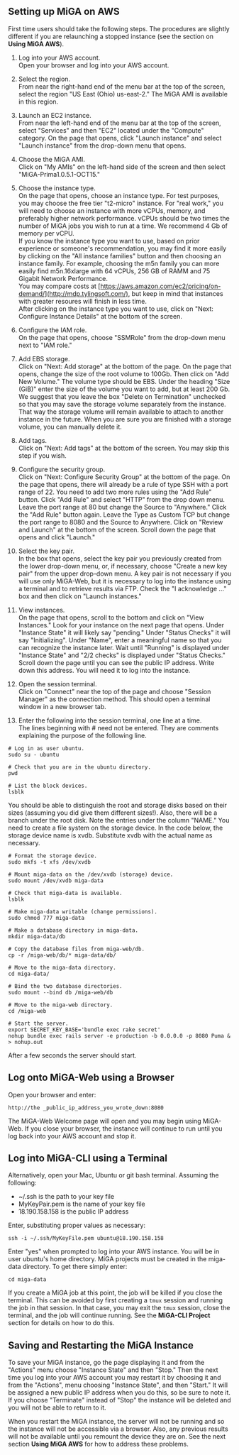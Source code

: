 ## Setting up MiGA on AWS

First time users should take the following steps. The procedures are slightly different if you are relaunching a stopped instance (see the section on **Using MiGA AWS**).

1. Log into your AWS account.  
Open your browser and log into your AWS account.  
1. Select the region.  
From near the right-hand end of the menu bar at the top of the screen, select the region "US East (Ohio) us-east-2." The MiGA AMI is available in this region.  
1. Launch an EC2 instance.  
From near the left-hand end of the menu bar at the top of the screen, select "Services" and then "EC2" located under the "Compute" category. On the page that opens, click "Launch instance" and select "Launch instance" from the drop-down menu that opens.   

1. Choose the MiGA AMI.  
Click on "My AMIs" on the left-hand side of the screen and then select "MiGA-Prima1.0.5.1-OCT15."  

1. Choose the instance type.  
On the page that opens, choose an instance type. For test purposes, you may choose the free tier "t2-micro" instance. For "real work," you will need to choose an instance with more vCPUs, memory, and preferably higher network performance. vCPUs should be two times the number of MiGA jobs you wish to run at a time. We recommend 4 Gb of memory per vCPU.   
If you know the instance type you want to use, based on prior experience or someone's recommendation, you may find it more easily by clicking on the "All instance families" button and then choosing an instance family. For example, choosing the m5n family you can more easily find m5n.16xlarge with 64 vCPUs, 256 GB of RAMM and 75 Gigabit Network Performance.  
You may compare costs at [https://aws.amazon.com/ec2/pricing/on-demand/](http://mdp.tylingsoft.com/), but keep in mind that instances with greater resoures will finish in less time.  
After clicking on the instance type you want to use, click on "Next: Configure Instance Details" at the bottom of the screen.  

1. Configure the IAM role.   
On the page that opens, choose "SSMRole" from the drop-down menu next to "IAM role."  

1. Add EBS storage.   
Click on "Next: Add storage" at the bottom of the page. On the page that opens, change the size of the root volume to 100Gb. Then click on "Add New Volume." The volume type should be EBS. Under the heading "Size (GiB)" enter the size of the volume you want to add, but at least 200 Gb. We suggest that you leave the box "Delete on Termination" unchecked so that you may save the storage volume separately from the instance. That way the storage volume will remain available to attach to another instance in the future. When you are sure you are finished with a storage volume, you can manually delete it.   

1. Add tags.  
Click on "Next: Add tags" at the bottom of the screen. You may skip this step if you wish.  

1. Configure the security group.  
Click on "Next: Configure Security Group" at the bottom of the page. On the page that opens, there will already be a rule of type SSH with a port range of 22. You need to add two more rules using the "Add Rule" button. Click "Add Rule" and select "HTTP" from the drop down menu. Leave the port range at 80 but change the Source to "Anywhere." Click the "Add Rule" button again. Leave the Type as Custom TCP but change the port range to 8080 and the Source to Anywhere. Click on "Review and Launch" at the bottom of the screen. Scroll down the page that opens and click "Launch."   

1. Select the key pair.  
In the box that opens, select the key pair you previously created from the lower drop-down menu, or, if necessary, choose "Create a new key pair" from the upper drop-down menu. A key pair is not necessary if you will use only MiGA-Web, but it is necessary to log into the instance using a terminal and to retrieve results via FTP. Check the "I acknowledge ..." box and then click on "Launch instances."  

1. View instances.  
On the page that opens, scroll to the bottom and click on "View Instances."  Look for your instance on the next page that opens. Under "Instance State" it will likely say "pending." Under "Status Checks" it will say "Initializing". Under "Name", enter a meaningful name so that you can recognize the instance later. Wait until "Running" is displayed under "Instance State" and "2/2 checks" is displayed under "Status Checks." Scroll down the page until you can see the public IP address. Write down this address. You will need it to log into the instance.

1. Open the session terminal.  
Click on "Connect" near the top of the page and choose "Session Manager" as the connection method. This should open a terminal window in a new browser tab.  

1. Enter the following into the session terminal, one line at a time.  
The lines beginning with # need not be entered. They are comments explaining the purpose of the following line.

```
# Log in as user ubuntu.
sudo su - ubuntu

# Check that you are in the ubuntu directory.
pwd

# List the block devices.
lsblk
```
You should be able to distinguish the root and storage disks based on their sizes (assuming you did give them different sizes!). Also, there will be a branch under the root disk. Note the entries under the column "NAME." You need to create a file system on the storage device. In the code below, the storage device name is xvdb. Substitute xvdb with the actual name as necessary.  

```
# Format the storage device.
sudo mkfs -t xfs /dev/xvdb

# Mount miga-data on the /dev/xvdb (storage) device.
sudo mount /dev/xvdb miga-data

# Check that miga-data is available.
lsblk

# Make miga-data writable (change permissions).
sudo chmod 777 miga-data

# Make a database directory in miga-data.  
mkdir miga-data/db

# Copy the database files from miga-web/db.
cp -r /miga-web/db/* miga-data/db/

# Move to the miga-data directory.
cd miga-data/

# Bind the two database directories.
sudo mount --bind db /miga-web/db 

# Move to the miga-web directory.
cd /miga-web

# Start the server.
export SECRET_KEY_BASE='bundle exec rake secret'  
nohup bundle exec rails server -e production -b 0.0.0.0 -p 8080 Puma & > nohup.out
```
After a few seconds the server should start.  

## Log onto MiGA-Web using a Browser

Open your browser and enter:  

```
http://the _public_ip_address_you_wrote_down:8080
```
The MiGA-Web Welcome page will open and you may begin using MiGA-Web. If you close your browser, the instance will continue to run until you log back into your AWS account and stop it.   

## Log into MiGA-CLI using a Terminal

Alternatively, open your Mac, Ubuntu or git bash terminal. Assuming the following:  
- ~/.ssh is the path to your key file
- MyKeyPair.pem is the name of your key file
- 18.190.158.158 is the public IP address
 
Enter, substituting proper values as necessary:

```
ssh -i ~/.ssh/MyKeyFile.pem ubuntu@18.190.158.158
```

Enter "yes" when prompted to log into your AWS instance. You will be in user ubuntu's home directory. MiGA projects must be created in the miga-data directory. To get there simply enter:  

```
cd miga-data
```
If you create a MiGA job at this point, the job will be killed if you close the terminal. This can be avoided by first creating a ```tmux``` session and running the job in that session. In that case, you may exit the ```tmux``` session, close the terminal, and the job will continue running. See the **MiGA-CLI Project** section for details on how to do this.  

## Saving and Restarting the MiGA Instance

To save your MiGA instance, go the page displaying it and from the "Actions" menu choose "Instance State" and then "Stop." Then the next time you log into your AWS account you may restart it by choosing it and from the "Actions", menu choosing "Instance State", and then "Start." It will be assigned a new public IP address when you do this, so be sure to note it. If you choose "Terminate" instead of "Stop" the instance will be deleted and you will not be able to return to it.  

When you restart the MiGA instance, the server will not be running and so the instance will not be accessible via a browser. Also, any previous results will not be available until you remount the device they are on. See the next section **Using MiGA AWS** for how to address these problems.  
